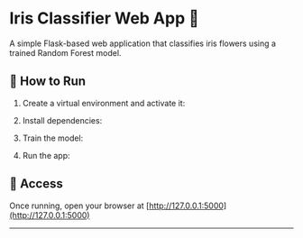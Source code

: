 # Iris Classifier Web App 🌸

A simple Flask-based web application that classifies iris flowers using a trained Random Forest model.

## 🔧 How to Run

1. Create a virtual environment and activate it:

2. Install dependencies:

3. Train the model:

4. Run the app:

## 🔗 Access
Once running, open your browser at [http://127.0.0.1:5000](http://127.0.0.1:5000)

---

